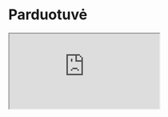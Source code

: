 # Parduotuvė

<iframe src="https://forms.gle/d61RwBaTCRxcVGSe9" title="Minecraft Parduotuvė"></iframe>
